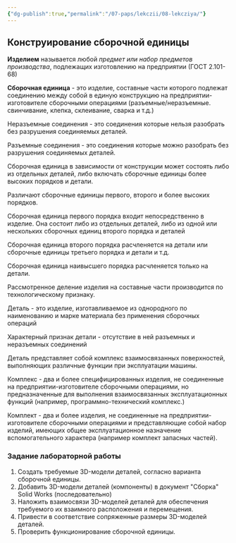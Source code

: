 ```yaml
---
{"dg-publish":true,"permalink":"/07-paps/lekczii/08-lekcziya/"}
---
```


## Конструирование сборочной единицы

**Изделием** называется любой *предмет или набор предметов производства*, подлежащих изготовлению на предприятии (ГОСТ 2.101-68)

**Сборочная единица** - это изделие, составные части которого подлежат соединению между собой в единую конструкцию на предприятии-изготовителе сборочными операциями (разъемные/неразъемные. свинчивание, клепка, склеивание, сварка и т.д.)

Неразъемные соединения - это соединения которые нельзя разобрать без разрушения соединяемых деталей.

Разъемные соединения - это соединения которые можно разобрать без разрушения соединяемых деталей.

Сборочная единица в зависимости от конструкции может состоять либо из отдельных деталей, либо включать сборочные единицы более высоких порядков и детали.

Различают сборочные единицы первого, второго и более высоких порядков.

Сборочная единица первого порядка входит непосредственно в изделие. Она состоит либо из отдельных деталей, либо из одной или нескольких сборочных единиц второго порядка и деталей

Сборочная единица второго порядка расчленяется на детали или сборочные единицы третьего порядка и детали и т.д.

Сборочная единица наивысшего порядка расчленяется только на детали.

Рассмотренное деление изделия на составные части производится по технологическому признаку.

Деталь - это изделие, изготавливаемое из однородного по наименованию и марке материала без применения сборочных операций

Характерный признак детали - отсутствие в ней разъемных и неразъемных соединений

Деталь представляет собой комплекс взаимосвязанных поверхностей, выполняющих различные функции при эксплуатации машины.

Комплекс - два и более специфицированных изделия, не соединенные на предприятии-изготовителе сборочными операциями, но предназначенные для выполнения взаимосвязанных эксплуатационных функций (например, программно-технический комплекс.)

Комплект - два и более изделия, не соединенные на предприятии-изготовителе сборочными операциями и представляющие собой набор изделий, имеющих общее эксплуатационное назначение вспомогательного характера (например комплект запасных частей).

### Задание лабораторной работы
1. Создать требуемые 3D-модели деталей, согласно варианта сборочной единицы.
2. Добавить 3D-модели деталей (компоненты) в документ "Сборка" Solid Works (последовательно)
3. Наложить взаимосвязи 3D-моделей деталей для обеспечения требуемого их взаимного расположения и перемещения.
4. Привести в соответствие сопряженные размеры 3D-моделей деталей.
5. Проверить функционирование сборочной единицы.



